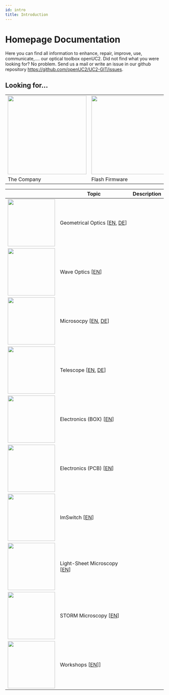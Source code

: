 ```yaml
---
id: intro
title: Introduction
---
```

# Homepage Documentation

Here you can find all information to enhance, repair, improve, use, communicate,.... our optical toolbox openUC2. Did not find what you were looking for? No problem. Send us a mail or write an issue in our github repository https://github.com/openUC2/UC2-GIT/issues.

## Looking for...

|   |  |  |
|---|---|---|
| <a href="http://openuc2.com/"> <img src="/img/main/openuc2.png" width="250"/> </a> | <a href="https://youseetoo.github.io/"> <img src="/img/main/youseetoo.png" width="250"/> </a> |<a href="http://youseetoo.github.io/imswitch"> <img src="/img/main/youseetooimswitch.png" width="250"/> </a> |
| The Company  | Flash Firmware | ImSwitch Web GUI |


|   |  Topic |Description |
|---|---|---|
| <img src="/img/icons/icon_geometric.png"  width="150"/> | Geometrical Optics [[EN](./02_Toolboxes/01_CoreBox/ENGLISH/01_core_intro.md), [DE](./02_Toolboxes/01_CoreBox/GERMAN/01_core_intro.md)] ||
| <img src="/img/icons/icon_interferometry.png"  width="150"/> | Wave Optics [[EN](./02_Toolboxes/08_QBox/02_InterferometryBox/01_interferometer_intro.md)] | |
| <img src="/img/icons/icon_microscopy.png"  width="150"/> | Microsocpy [[EN](./02_Toolboxes/01_CoreBox/ENGLISH/04_core_microscope.md), [DE](./02_Toolboxes/01_CoreBox/GERMAN/04_core_microscope.md)] | |
| <img src="/img/icons/icon_telescope.png"  width="150"/> | Telescope [[EN](./02_Toolboxes/01_CoreBox/ENGLISH/03_core_telescope.md), [DE](./02_Toolboxes/01_CoreBox/GERMAN/03_core_telescope.md)] | |
| <img src="/img/icons/icon_electronics.png"  width="150"/> | Electronics (BOX) [[EN](./02_Toolboxes/02_ElectronicsBox/01_automation_intro.md)] | |
| <img src="/img/icons/icon_electronics.png"  width="150"/> | Electronics (PCB) [[EN](./04_Electronics/00_Quickstart.md)] | |
| <img src="/img/icons/icon_imswitch.png"  width="150"/> | ImSwitch [[EN](./05_ImSwitch/01_Quickstart.md)] | |
| <img src="/img/icons/icon_lightsheet.png"  width="150"/> | Light-Sheet Microscopy [[EN](./02_Toolboxes/07_LightsheetBox/01_light_sheet_microscope.md)] | |
| <img src="/img/icons/icon_storm.png"  width="150"/> | STORM Microscopy [[EN](./docs/03_Investigator/05_STORM/00_Main.md)] | |
| <img src="/img/icons/icon_workshop.png"  width="150"/> | Workshops [[EN](./06_WORKSHOPS/README.md)]] | |
